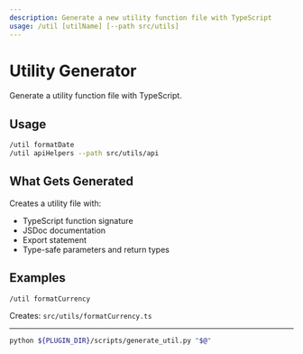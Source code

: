```yaml
---
description: Generate a new utility function file with TypeScript
usage: /util [utilName] [--path src/utils]
---
```


# Utility Generator

Generate a utility function file with TypeScript.

## Usage

```bash
/util formatDate
/util apiHelpers --path src/utils/api
```

## What Gets Generated

Creates a utility file with:
- TypeScript function signature
- JSDoc documentation
- Export statement
- Type-safe parameters and return types

## Examples

```
/util formatCurrency
```
Creates: `src/utils/formatCurrency.ts`

---

```bash
python ${PLUGIN_DIR}/scripts/generate_util.py "$@"
```
